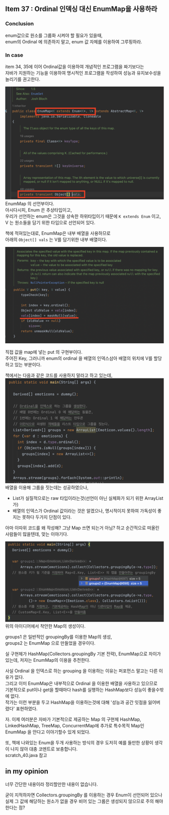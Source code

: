 ## Item 37 : Ordinal 인덱싱 대신 EnumMap을 사용하라
### Conclusion
enum값으로 원소를 그룹화 시켜야 할 필요가 있을때,    
enum의 Ordinal 에 의존하지 말고, enum 값 자체를 이용하여 그루핑하라.

### In case
item 34, 35에 이어 Ordinal값을 이용하여 개념적인 프로그램을 짜기보다는  
자바가 지원하는 기능을 이용하여 명시적인 프로그램을 작성하여 성능과 유지보수성을 늘리기를 권고한다.

![](https://raw.githubusercontent.com/mycode01/linkimages/master/effective_java/efj_item37_01.png)
EnumMap 의 선언부이다.  
아시다시피, Enum 은 추상타입이고,   
우리가 선언하는 enum은 그것을 상속한 하위타입이기 때문에 `K extends Enum` 이고, V 는 원소들을 담기 위한 타입으로 선언되어 있다.

책에 적혀있는대로, EnumMap은 내부 배열을 사용하므로  
아래의 `Object[] vals` 는 V를 담기위한 내부 배열이다.

![](https://raw.githubusercontent.com/mycode01/linkimages/master/effective_java/efj_item37_02.png)

직접 값을 map에 넣는 put 의 구현부이다.  
주어진 Key, 그러니까 enum의 ordinal 을 배열의 인덱스삼아 배열의 위치에 V를 할당하고 있는 부분이다.

책에서는 다음과 같은 코드를 사용하지 말라고 하고 있는데, 
![](https://raw.githubusercontent.com/mycode01/linkimages/master/effective_java/efj_item37_03.png)
배열을 이용해 그룹을 짓는데는 성공하였으나,  
- List가 실질적으로는 raw 타입이라는것(선언이 아닌 실체화가 되기 위한 ArrayList가)
- 배열의 인덱스가 Ordinal 값이라는 것은 알겠으나, 명시적이지 못하여 가독성이 좋지는 못하다
두가지 단점이 있다. 

아마 이따위 코드를 왜 작성해? 그냥 Map 쓰면 되는거 아님? 하고 순간적으로 떠올린 사람들이 많을텐데, 맞는 이야기다.

![](https://raw.githubusercontent.com/mycode01/linkimages/master/effective_java/efj_item37_04.png)
위의 아이디어에서 착안한 Map의 생성이다. 

groups1 은 일반적인 groupingBy를 이용한 Map의 생성,  
groups2 는 EnumMap 으로 만들었을 경우이다.

실 구현체가 HashMap(Collectors.groupingBy 기본 전략), EnumMap으로 차이가 있는데, 저자는 EnumMap의 이용을 추천한다.

사실 Ordinal 을 인덱스로 하는 grouping 을 이용하는 이유는 퍼포먼스 말고는 다른 이유가 없다.  
그리고 이미 EnumMap은 내부적으로 Ordinal 을 이용한 배열을 사용하고 있으므로  
기본적으로 put이나 get을 할때마다 hash를 실행하는 HashMap보다 성능이 좋을수밖에 없다.  
작가는 이런 부분을 두고 HashMap을 이용하는것에 대해 '성능과 공간 잇점을 잃어버렸다' 표현하였다.  

자. 이제 여러분은 자바가 기본적으로 제공하는 Map 의 구현체 HashMap, LinkedHashMap, TreeMap, ConcurrentMap에 추가로 특수목적 Map인 EnumMap 을 안다고 이야기할수 있게 되었다.


또, 책에 나와있는 Enum을 두개 사용하는 방식의 경우 도저히 예를 들만한 상황이 생각이 나지 않아 대충 코멘트로 보충합니다.  
scratch_40.java 참고

## in my opinion
너무 간단한 내용이라 정리할만한 내용이 없습니다.

굳이 지적하자면 Collectors.groupingBy 를 이용하는 경우 Enum이 선언되어 있으나 실제 그 값에 해당하는 원소가 없을 경우 비어 있는 그룹은 생성되지 않으므로 주의 해야한다는 점?
